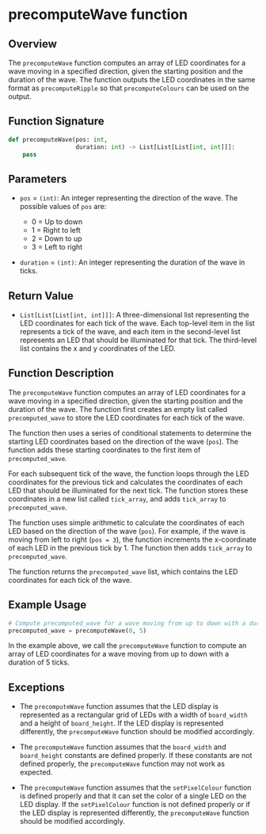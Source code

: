 # precomputeWave function

## Overview

The `precomputeWave` function computes an array of LED coordinates for a wave moving in a specified direction, given the starting position and the duration of the wave. The function outputs the LED coordinates in the same format as `precomputeRipple` so that `precomputeColours` can be used on the output.

## Function Signature

```py
def precomputeWave(pos: int,
                   duration: int) -> List[List[List[int, int]]]:
    pass
```

## Parameters

- `pos` = `(int)`: An integer representing the direction of the wave. The possible values of `pos` are:
  - 0 = Up to down
  - 1 = Right to left
  - 2 = Down to up
  - 3 = Left to right

- `duration` = `(int)`: An integer representing the duration of the wave in ticks.

## Return Value

- `List[List[List[int, int]]]`: A three-dimensional list representing the LED coordinates for each tick of the wave. Each top-level item in the list represents a tick of the wave, and each item in the second-level list represents an LED that should be illuminated for that tick. The third-level list contains the x and y coordinates of the LED.

## Function Description

The `precomputeWave` function computes an array of LED coordinates for a wave moving in a specified direction, given the starting position and the duration of the wave. The function first creates an empty list called `precomputed_wave` to store the LED coordinates for each tick of the wave.

The function then uses a series of conditional statements to determine the starting LED coordinates based on the direction of the wave (`pos`). The function adds these starting coordinates to the first item of `precomputed_wave`.

For each subsequent tick of the wave, the function loops through the LED coordinates for the previous tick and calculates the coordinates of each LED that should be illuminated for the next tick. The function stores these coordinates in a new list called `tick_array`, and adds `tick_array` to `precomputed_wave`.

The function uses simple arithmetic to calculate the coordinates of each LED based on the direction of the wave (`pos`). For example, if the wave is moving from left to right (`pos = 3`), the function increments the x-coordinate of each LED in the previous tick by 1. The function then adds `tick_array` to `precomputed_wave`.

The function returns the `precomputed_wave` list, which contains the LED coordinates for each tick of the wave.

## Example Usage

```py
# Compute precomputed_wave for a wave moving from up to down with a duration of 5 ticks
precomputed_wave = precomputeWave(0, 5)
```

In the example above, we call the `precomputeWave` function to compute an array of LED coordinates for a wave moving from up to down with a duration of 5 ticks.

## Exceptions

- The `precomputeWave` function assumes that the LED display is represented as a rectangular grid of LEDs with a width of `board_width` and a height of `board_height`. If the LED display is represented differently, the `precomputeWave` function should be modified accordingly.

- The `precomputeWave` function assumes that the `board_width` and `board_height` constants are defined properly. If these constants are not defined properly, the `precomputeWave` function may not work as expected.

- The `precomputeWave` function assumes that the `setPixelColour` function is defined properly and that it can set the color of a single LED on the LED display. If the `setPixelColour` function is not defined properly or if the LED display is represented differently, the `precomputeWave` function should be modified accordingly.
